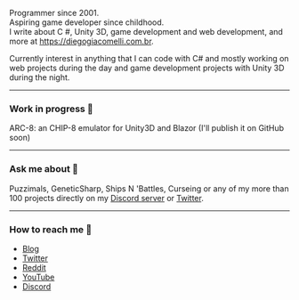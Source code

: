 Programmer since 2001.<br>
Aspiring game developer since childhood.<br>
I write about C #, Unity 3D, game development and web development, and more at https://diegogiacomelli.com.br.

Currently interest in anything that I can code with C# and mostly working on web projects during the day and game development projects with Unity 3D during the night.
<hr>

### Work in progress 🚧
ARC-8: an CHIP-8 emulator for Unity3D and Blazor (I'll publish it on GitHub soon)

<hr>

### Ask me about 🤔
Puzzimals, GeneticSharp, Ships N 'Battles, Curseing or any of my more than 100 projects directly on my [Discord server](https://discord.com/channels/748716444715319358/748716446296571906) or [Twitter](https://twitter.com/ogiacomelli).

<hr>

### How to reach me 🔎
* [Blog](https://diegogiacomelli.com.br)
* [Twitter](https://twitter.com/ogiacomelli)
* [Reddit](https://www.reddit.com/user/ogiacomelli)
* [YouTube](https://youtube.com/user/dmgiacomelli)
* [Discord](https://discord.com/channels/748716444715319358/748716446296571906)
